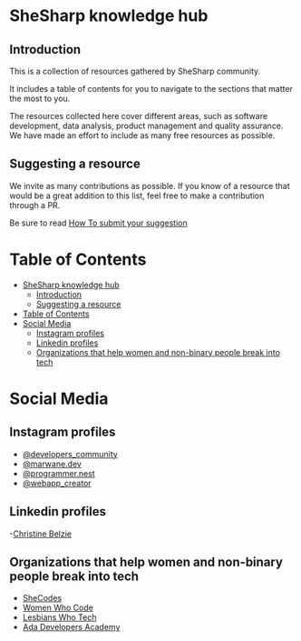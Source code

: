 # SheSharp knowledge hub

## Introduction

This is a collection of resources gathered by SheSharp community.

It includes a table of contents for you to navigate to the sections that matter the most to you.

The resources collected here cover different areas, such as software development, data analysis, product management and quality assurance.
We have made an effort to include as many free resources as possible.

## Suggesting a resource

We invite as many contributions as possible. If you know of a resource that would be a great addition to this list, feel free to make a contribution through a PR.

Be sure to read [How To submit your suggestion](./how-to/submit-your-suggestion.md)

# Table of Contents

- [SheSharp knowledge hub](#shesharp-knowledge-hub)
  - [Introduction](#introduction)
  - [Suggesting a resource](#suggesting-a-resource)
- [Table of Contents](#table-of-contents)
- [Social Media](#social-media)
  - [Instagram profiles](#instagram-profiles)
  - [Linkedin profiles](#linkedin-profiles)
  - [Organizations that help women and non-binary people break into tech](#organizations-that-help-women-and-non-binary-people-break-into-tech)

# Social Media

## Instagram profiles

- [@developers_community](https://www.instagram.com/developers_community_._/)
- [@marwane.dev](https://www.instagram.com/marwane.dev/)
- [@programmer.nest](https://www.instagram.com/programmer.nest/)
- [@webapp_creator](https://www.instagram.com/webapp_creator/)

## Linkedin profiles 
-[Christine Belzie](https://www.linkedin.com/in/christinebelzie)

## Organizations that help women and non-binary people break into tech

- [SheCodes](https://www.shecodes.io)
- [Women Who Code](https://womenwhocode.com)
- [Lesbians Who Tech](https://lesbianswhotech.org)
- [Ada Developers Academy](https://adadevelopersacademy.org)
  
  